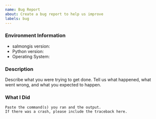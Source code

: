 ```yaml
---
name: Bug Report
about: Create a bug report to help us improve
labels: bug
---
```


<!-- Please search existing issues to avoid creating duplicates. -->

### Environment Information

-   salmongis version:
-   Python version:
-   Operating System:

### Description

Describe what you were trying to get done.
Tell us what happened, what went wrong, and what you expected to happen.

### What I Did

```
Paste the command(s) you ran and the output.
If there was a crash, please include the traceback here.
```
